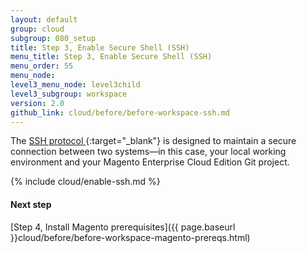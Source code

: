 ```yaml
---
layout: default
group: cloud
subgroup: 080_setup
title: Step 3, Enable Secure Shell (SSH)
menu_title: Step 3, Enable Secure Shell (SSH)
menu_order: 55
menu_node: 
level3_menu_node: level3child
level3_subgroup: workspace
version: 2.0
github_link: cloud/before/before-workspace-ssh.md
---
```


The [SSH protocol ](https://en.wikipedia.org/wiki/Secure_Shell){:target="_blank"} is designed to maintain a secure connection between two systems&mdash;in this case, your local working environment and your Magento Enterprise Cloud Edition Git project.

{% include cloud/enable-ssh.md %}


#### Next step
[Step 4, Install Magento prerequisites]({{ page.baseurl }}cloud/before/before-workspace-magento-prereqs.html)

